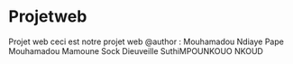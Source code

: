 # Projetweb
Projet web ceci est notre projet web
@author : Mouhamadou Ndiaye
          Pape  Mouhamadou Mamoune Sock
          Dieuveille SuthiMPOUNKOUO NKOUD
